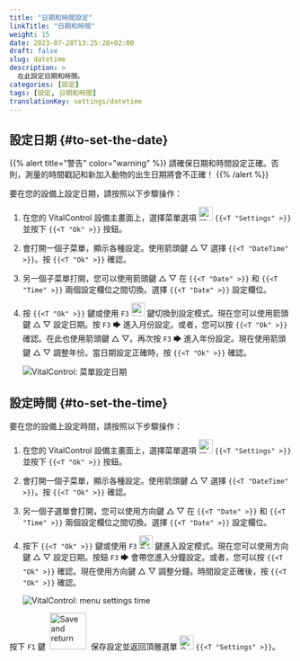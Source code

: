 ```yaml
---
title: "日期和時間設定"
linkTitle: "日期和時間"
weight: 15
date: 2023-07-28T13:25:28+02:00
draft: false
slug: datetime
description: >
  在此設定日期和時間。
categories: [設定]
tags: [設定, 日期和時間]
translationKey: settings/datetime
---
```

## 設定日期 {#to-set-the-date}
{{% alert title="警告" color="warning" %}}
請確保日期和時間設定正確。否則，測量的時間戳記和新加入動物的出生日期將會不正確！
{{% /alert %}}

要在您的設備上設定日期，請按照以下步驟操作：

1. 在您的 VitalControl 設備主畫面上，選擇菜單選項 <img src="/icons/gear.svg" width="25" align="bottom" alt="設定" /> `{{<T "Settings" >}}` 並按下 `{{<T "Ok" >}}` 按鈕。

2. 會打開一個子菜單，顯示各種設定。使用箭頭鍵 △ ▽ 選擇 `{{<T "DateTime" >}}`。按 `{{<T "Ok" >}}` 確認。

3. 另一個子菜單打開，您可以使用箭頭鍵 △ ▽ 在 `{{<T "Date" >}}` 和 `{{<T "Time" >}}` 兩個設定欄位之間切換。選擇 `{{<T "Date" >}}` 設定欄位。

4. 按 `{{<T "Ok" >}}` 鍵或使用 `F3` <img src="/icons/actions/edit.svg" width="24" align="bottom" alt="編輯" /> 鍵切換到設定模式。現在您可以使用箭頭鍵 △ ▽ 設定日期。按 `F3` 🡆 進入月份設定。或者，您可以按 `{{<T "Ok" >}}` 確認。在此也使用箭頭鍵 △ ▽。再次按 `F3` 🡆 進入年份設定。現在使用箭頭鍵 △ ▽ 調整年份。當日期設定正確時，按 `{{<T "Ok" >}}` 確認。

    ![VitalControl: 菜單設定日期](../images/date.png "設定日期")

## 設定時間 {#to-set-the-time}

要在您的設備上設定時間，請按照以下步驟操作：

1. 在您的 VitalControl 設備主畫面上，選擇菜單選項 <img src="/icons/gear.svg" width="25" align="bottom" alt="設定" /> `{{<T "Settings" >}}` 並按下 `{{<T "Ok" >}}` 按鈕。

2. 會打開一個子菜單，顯示各種設定。使用箭頭鍵 △ ▽ 選擇 `{{<T "DateTime" >}}`。按 `{{<T "Ok" >}}` 確認。

3. 另一個子選單會打開，您可以使用方向鍵 △ ▽ 在 `{{<T "Date" >}}` 和 `{{<T "Time" >}}` 兩個設定欄位之間切換。選擇 `{{<T "Date" >}}` 設定欄位。

4. 按下 `{{<T "Ok" >}}` 鍵或使用 `F3` <img src="/icons/actions/edit.svg" width="24" align="bottom" alt="Edit" /> 鍵進入設定模式。現在您可以使用方向鍵 △ ▽ 設定日期。按鈕 `F3` 🡆 會帶您進入分鐘設定。或者，您可以按 `{{<T "Ok" >}}` 確認。現在使用方向鍵 △ ▽ 調整分鐘。時間設定正確後，按 `{{<T "Ok" >}}` 確認。

    ![VitalControl: menu settings time](../images/time.png "To set the time")

按下 `F1` 鍵 &nbsp;<img src="/icons/footer/save_exit.svg" width="65" align="bottom" alt="Save and return" />&nbsp; 保存設定並返回頂層選單 <img src="/icons/gear.svg" width="25" align="bottom" alt="Settings" /> `{{<T "Settings" >}}`。
